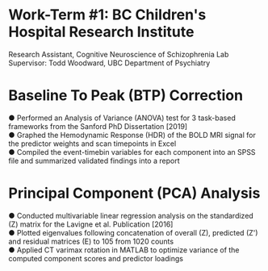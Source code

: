 # Work-Term #1: BC Children's Hospital Research Institute  
  Research Assistant, Cognitive Neuroscience of Schizophrenia Lab       
  Supervisor: Todd Woodward, UBC Department of Psychiatry

# Baseline To Peak (BTP) Correction
● Performed an Analysis of Variance (ANOVA) test for 3 task-based frameworks from the Sanford PhD Dissertation [2019]         
● Graphed the Hemodynamic Response (HDR) of the BOLD MRI signal for the predictor weights and scan timepoints in Excel        
● Compiled the event-timebin variables for each component into an SPSS file and summarized validated findings into a report

# Principal Component (PCA) Analysis
● Conducted multivariable linear regression analysis on the standardized (Z) matrix for the Lavigne et al. Publication [2016]        
● Plotted eigenvalues following concatenation of overall (Z), predicted (Z') and residual matrices (E) to 105 from 1020 counts            
● Applied CT varimax rotation in MATLAB to optimize variance of the computed component scores and predictor loadings
